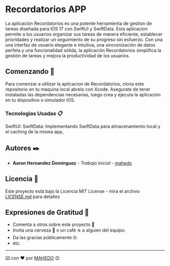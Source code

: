 # Recordatorios APP

La aplicación Recordatorios es una potente herramienta de gestion de tareas diseñada para IOS 17 con SwiftUi y SwiftData.
Esta aplicacion permite a los usuarios organizar sus tareas de manera eficiente, establecer prioridades y realizar un seguimiento de su progreso sin esfuerzo.
Con una una interfaz de usuario elegante e intuitiva, una sincronización de datos perfeta y una funcionalidad sólida, la aplicación Recordatorios simplifica 
la gestión de tareas y mejora la productividad de los usuarios.

## Comenzando 🚀

Para comenzar a utilizar la aplicacion de Recordatorios, clona este repositorio en tu maquina local abrelo con Xcode.
Asegurate de tener instaladas las dependencias necesarias, luego crea y ejecuta la aplicación en tu dispositivo o simulador IOS.

### Tecnologias Usadas 📋

SwiftUI:
SwiftData: Implementando SwiftData para almacenamiento local y el caching de la misma app,

## Autores ✒️

* **Aaron Hernandez Dominguez** - *Trabajo Inicial* - [mahedo](https://github.com/MAAHEDO)

## Licencia 📄

Este proyecto está bajo la Licencia MIT License - mira el archivo [LICENSE.md](LICENSE.md) para detalles

## Expresiones de Gratitud 🎁

* Comenta a otros sobre este proyecto 📢
* Invita una cerveza 🍺 o un café ☕ a alguien del equipo. 
* Da las gracias públicamente 🤓.
* etc.

---
⌨️ con ❤️ por [MAHEDO](https://github.com/MAHEDO) 😊
